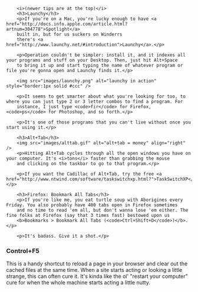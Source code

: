     	<i>(newer tips are at the top)</i>
    	<h3>Launchy</h3>
    	<p>If you're on a Mac, you're lucky enough to have <a href="http://docs.info.apple.com/article.html?artnum=304778">Spotlight</a> 
    	built in, but for us suckers on Winderrs
    	there's <a href="http://www.launchy.net/#introduction">Launchy</a>.</p>
    	
    	<p>Operation couldn't be simpler: install it, and it indexes all your programs and stuff on your Desktop. Then, just hit Alt+Space
    	to bring it up and start typing the name of whatever program or file you're gonna open and Launchy finds it.</p>
    	
    	<img src="images/launchy.png" alt="launchy in action" style="border:1px solid #ccc" />
    	
    	<p>It seems to get smarter about what you're looking for too, to where you can just type 2 or 3 letter combos to find a program. For 
    	instance, I just type <code>fir</code> for Firefox, <code>ps</code> for Photoshop, and so forth.</p>
    	
    	<p>It's one of those programs that you can't live without once you start using it.</p>
    	
    	<h3>Alt+Tab</h3>
    	<img src="images/alttab.gif" alt="alt+tab = money" align="right" />
    	<p>Hitting Alt+Tab cycles through all the open windows you have on your computer. It's <i>tons</i> faster than grabbing the mouse 
    	and clicking on the taskbar to go to that program.</p>
    	
    	<p>If you want the Cadillac of Alt+Tab, try the free <a href="http://www.ntwind.com/software/taskswitchxp.html?">TaskSwitchXP</a>.</p>
    	
    	<h3>Firefox: Bookmark All Tabs</h3>
    	<p>If you're like me, you eat turtle soup with Aborigines every Friday. You also probably have 400 tabs open in Firefox sometimes
    	and no time to read 'em all, but don't wanna lose 'em either. The fine folks at Firefox (say that 3 times fast) bestowed upon us
    	<b>Bookmarks > Bookmark All Tabs (<code>Ctrl+Shift+D</code>)</b>.</p>
    	
    	<p>It's badass. Give it a shot.</p>
<h3>Control+F5</h3>
<p>This is a handy shortcut to reload a page in your browser and clear out the cached files at the same time. When a site starts acting or looking a little strange, this can often cure it. It's kinda like the ol' "restart your computer" cure for when the whole machine starts acting a little nutty.</p>